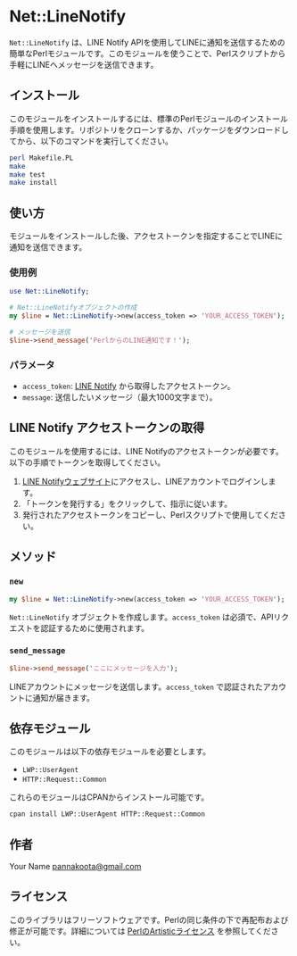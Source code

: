 # Net::LineNotify

`Net::LineNotify` は、LINE Notify APIを使用してLINEに通知を送信するための簡単なPerlモジュールです。このモジュールを使うことで、Perlスクリプトから手軽にLINEへメッセージを送信できます。

## インストール

このモジュールをインストールするには、標準のPerlモジュールのインストール手順を使用します。リポジトリをクローンするか、パッケージをダウンロードしてから、以下のコマンドを実行してください。

```bash
perl Makefile.PL
make
make test
make install
```

## 使い方

モジュールをインストールした後、アクセストークンを指定することでLINEに通知を送信できます。

### 使用例

```perl
use Net::LineNotify;

# Net::LineNotifyオブジェクトの作成
my $line = Net::LineNotify->new(access_token => 'YOUR_ACCESS_TOKEN');

# メッセージを送信
$line->send_message('PerlからのLINE通知です！');
```

### パラメータ

- `access_token`: [LINE Notify](https://notify-bot.line.me/) から取得したアクセストークン。
- `message`: 送信したいメッセージ（最大1000文字まで）。

## LINE Notify アクセストークンの取得

このモジュールを使用するには、LINE Notifyのアクセストークンが必要です。以下の手順でトークンを取得してください。

1. [LINE Notifyウェブサイト](https://notify-bot.line.me/my/)にアクセスし、LINEアカウントでログインします。
2. 「トークンを発行する」をクリックして、指示に従います。
3. 発行されたアクセストークンをコピーし、Perlスクリプトで使用してください。

## メソッド

### `new`

```perl
my $line = Net::LineNotify->new(access_token => 'YOUR_ACCESS_TOKEN');
```

`Net::LineNotify` オブジェクトを作成します。`access_token` は必須で、APIリクエストを認証するために使用されます。

### `send_message`

```perl
$line->send_message('ここにメッセージを入力');
```

LINEアカウントにメッセージを送信します。`access_token` で認証されたアカウントに通知が届きます。

## 依存モジュール

このモジュールは以下の依存モジュールを必要とします。

- `LWP::UserAgent`
- `HTTP::Request::Common`

これらのモジュールはCPANからインストール可能です。

```bash
cpan install LWP::UserAgent HTTP::Request::Common
```

## 作者

Your Name <pannakoota@gmail.com>

## ライセンス

このライブラリはフリーソフトウェアです。Perlの同じ条件の下で再配布および修正が可能です。詳細については [PerlのArtisticライセンス](https://dev.perl.org/licenses/artistic.html) を参照してください。

